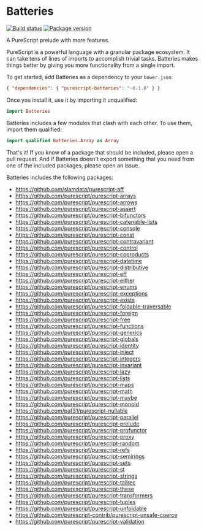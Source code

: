 # Batteries

[![Build status](https://img.shields.io/travis/tfausak/purescript-batteries.svg)](https://travis-ci.org/tfausak/purescript-batteries)
[![Package version](https://img.shields.io/bower/v/purescript-batteries.svg)](https://github.com/tfausak/purescript-batteries/releases)

A PureScript prelude with more features.

PureScript is a powerful language with a granular package ecosystem. It can
take tens of lines of imports to accomplish trivial tasks. Batteries makes
things better by giving you more functionality from a single import.

To get started, add Batteries as a dependency to your `bower.json`:

``` json
{ "dependencies": { "purescript-batteries": "~0.1.0" } }
```

Once you install it, use it by importing it unqualified:

``` purescript
import Batteries
```

Batteries includes a few modules that clash with each other. To use them,
import them qualified:

``` purescript
import qualified Batteries.Array as Array
```

That's it! If you know of a package that should be included, please open a pull
request. And if Batteries doesn't export something that you need from one of
the included packages, please open an issue.

Batteries includes the following packages:

- <https://github.com/slamdata/purescript-aff>
- <https://github.com/purescript/purescript-arrays>
- <https://github.com/purescript/purescript-arrows>
- <https://github.com/purescript/purescript-assert>
- <https://github.com/purescript/purescript-bifunctors>
- <https://github.com/purescript/purescript-catenable-lists>
- <https://github.com/purescript/purescript-console>
- <https://github.com/purescript/purescript-const>
- <https://github.com/purescript/purescript-contravariant>
- <https://github.com/purescript/purescript-control>
- <https://github.com/purescript/purescript-coproducts>
- <https://github.com/purescript/purescript-datetime>
- <https://github.com/purescript/purescript-distributive>
- <https://github.com/purescript/purescript-eff>
- <https://github.com/purescript/purescript-either>
- <https://github.com/purescript/purescript-enums>
- <https://github.com/purescript/purescript-exceptions>
- <https://github.com/purescript/purescript-exists>
- <https://github.com/purescript/purescript-foldable-traversable>
- <https://github.com/purescript/purescript-foreign>
- <https://github.com/purescript/purescript-free>
- <https://github.com/purescript/purescript-functions>
- <https://github.com/purescript/purescript-generics>
- <https://github.com/purescript/purescript-globals>
- <https://github.com/purescript/purescript-identity>
- <https://github.com/purescript/purescript-inject>
- <https://github.com/purescript/purescript-integers>
- <https://github.com/purescript/purescript-invariant>
- <https://github.com/purescript/purescript-lazy>
- <https://github.com/purescript/purescript-lists>
- <https://github.com/purescript/purescript-maps>
- <https://github.com/purescript/purescript-math>
- <https://github.com/purescript/purescript-maybe>
- <https://github.com/purescript/purescript-monoid>
- <https://github.com/paf31/purescript-nullable>
- <https://github.com/purescript/purescript-parallel>
- <https://github.com/purescript/purescript-prelude>
- <https://github.com/purescript/purescript-profunctor>
- <https://github.com/purescript/purescript-proxy>
- <https://github.com/purescript/purescript-random>
- <https://github.com/purescript/purescript-refs>
- <https://github.com/purescript/purescript-semirings>
- <https://github.com/purescript/purescript-sets>
- <https://github.com/purescript/purescript-st>
- <https://github.com/purescript/purescript-strings>
- <https://github.com/purescript/purescript-tailrec>
- <https://github.com/purescript/purescript-these>
- <https://github.com/purescript/purescript-transformers>
- <https://github.com/purescript/purescript-tuples>
- <https://github.com/purescript/purescript-unfoldable>
- <https://github.com/purescript-contrib/purescript-unsafe-coerce>
- <https://github.com/purescript/purescript-validation>
